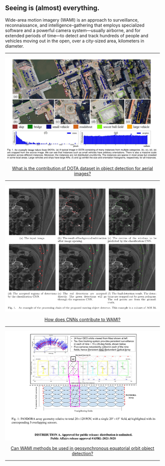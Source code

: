 ## Seeing is (almost) everything.

Wide-area motion imagery (WAMI) is an approach to surveillance, reconnaissance, and intelligence-gathering that employs specialized software and a powerful camera system—usually airborne, and for extended periods of time—to detect and track hundreds of people and vehicles moving out in the open, over a city-sized area, kilometers in diameter.

---

<p align="center">
  <img src="img/aerialimages.png">
</p>

<div align="center">
  <a href="https://github.com/kantarcise/notebook/blob/master/Wide%20Area%20Motion%20Imagery/Object%20Detection%20in%20Aerial%20Images.pdf">What is the contribution of DOTA dataset in object detection for aerial images?</a>
</div>

---

<p align="center">
  <img src="img/wamicnn.png">
</p>

<div align="center">
  <a href="https://github.com/kantarcise/notebook/blob/master/Wide%20Area%20Motion%20Imagery/Detecting%20and%20Tracking%20Small%20Moving%20Objects%20in%20WAMI.pdf">How does CNNs contribute to WAMI?</a>
</div>

---

<p align="center">
  <img src="img/spaceobject.png">
</p>

<div align="center">
  <a href="https://github.com/kantarcise/notebook/blob/master/Wide%20Area%20Motion%20Imagery/Fitzgerald.pdf">Can WAMI methods be used in geosynchronous equatorial orbit object detection?</a>
</div>

---
